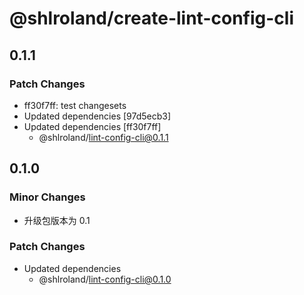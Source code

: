 # @shlroland/create-lint-config-cli

## 0.1.1

### Patch Changes

- ff30f7ff: test changesets
- Updated dependencies [97d5ecb3]
- Updated dependencies [ff30f7ff]
  - @shlroland/lint-config-cli@0.1.1

## 0.1.0

### Minor Changes

- 升级包版本为 0.1

### Patch Changes

- Updated dependencies
  - @shlroland/lint-config-cli@0.1.0
